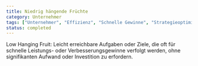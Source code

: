 ```yaml
---
title: Niedrig hängende Früchte
category: Unternehmer
tags: ["Unternehmer", "Effizienz", "Schnelle Gewinne", "Strategieoptimierung"]
status: completed
---
```

Low Hanging Fruit: Leicht erreichbare Aufgaben oder Ziele, die oft für schnelle Leistungs- oder Verbesserungsgewinne verfolgt werden, ohne signifikanten Aufwand oder Investition zu erfordern.